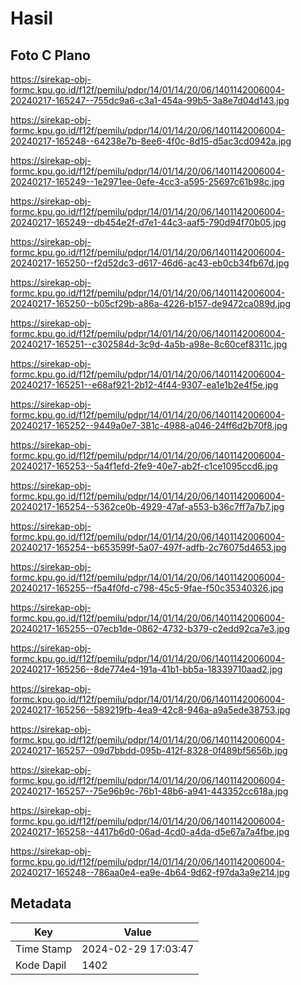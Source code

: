 # Hasil

## Foto C Plano

https://sirekap-obj-formc.kpu.go.id/f12f/pemilu/pdpr/14/01/14/20/06/1401142006004-20240217-165247--755dc9a6-c3a1-454a-99b5-3a8e7d04d143.jpg

https://sirekap-obj-formc.kpu.go.id/f12f/pemilu/pdpr/14/01/14/20/06/1401142006004-20240217-165248--64238e7b-8ee6-4f0c-8d15-d5ac3cd0942a.jpg

https://sirekap-obj-formc.kpu.go.id/f12f/pemilu/pdpr/14/01/14/20/06/1401142006004-20240217-165249--1e2971ee-0efe-4cc3-a595-25697c61b98c.jpg

https://sirekap-obj-formc.kpu.go.id/f12f/pemilu/pdpr/14/01/14/20/06/1401142006004-20240217-165249--db454e2f-d7e1-44c3-aaf5-790d94f70b05.jpg

https://sirekap-obj-formc.kpu.go.id/f12f/pemilu/pdpr/14/01/14/20/06/1401142006004-20240217-165250--f2d52dc3-d617-46d6-ac43-eb0cb34fb67d.jpg

https://sirekap-obj-formc.kpu.go.id/f12f/pemilu/pdpr/14/01/14/20/06/1401142006004-20240217-165250--b05cf29b-a86a-4226-b157-de9472ca089d.jpg

https://sirekap-obj-formc.kpu.go.id/f12f/pemilu/pdpr/14/01/14/20/06/1401142006004-20240217-165251--c302584d-3c9d-4a5b-a98e-8c60cef8311c.jpg

https://sirekap-obj-formc.kpu.go.id/f12f/pemilu/pdpr/14/01/14/20/06/1401142006004-20240217-165251--e68af921-2b12-4f44-9307-ea1e1b2e4f5e.jpg

https://sirekap-obj-formc.kpu.go.id/f12f/pemilu/pdpr/14/01/14/20/06/1401142006004-20240217-165252--9449a0e7-381c-4988-a046-24ff6d2b70f8.jpg

https://sirekap-obj-formc.kpu.go.id/f12f/pemilu/pdpr/14/01/14/20/06/1401142006004-20240217-165253--5a4f1efd-2fe9-40e7-ab2f-c1ce1095ccd6.jpg

https://sirekap-obj-formc.kpu.go.id/f12f/pemilu/pdpr/14/01/14/20/06/1401142006004-20240217-165254--5362ce0b-4929-47af-a553-b36c7ff7a7b7.jpg

https://sirekap-obj-formc.kpu.go.id/f12f/pemilu/pdpr/14/01/14/20/06/1401142006004-20240217-165254--b653599f-5a07-497f-adfb-2c76075d4653.jpg

https://sirekap-obj-formc.kpu.go.id/f12f/pemilu/pdpr/14/01/14/20/06/1401142006004-20240217-165255--f5a4f0fd-c798-45c5-9fae-f50c35340326.jpg

https://sirekap-obj-formc.kpu.go.id/f12f/pemilu/pdpr/14/01/14/20/06/1401142006004-20240217-165255--07ecb1de-0862-4732-b379-c2edd92ca7e3.jpg

https://sirekap-obj-formc.kpu.go.id/f12f/pemilu/pdpr/14/01/14/20/06/1401142006004-20240217-165256--8de774e4-191a-41b1-bb5a-18339710aad2.jpg

https://sirekap-obj-formc.kpu.go.id/f12f/pemilu/pdpr/14/01/14/20/06/1401142006004-20240217-165256--589219fb-4ea9-42c8-946a-a9a5ede38753.jpg

https://sirekap-obj-formc.kpu.go.id/f12f/pemilu/pdpr/14/01/14/20/06/1401142006004-20240217-165257--09d7bbdd-095b-412f-8328-0f489bf5656b.jpg

https://sirekap-obj-formc.kpu.go.id/f12f/pemilu/pdpr/14/01/14/20/06/1401142006004-20240217-165257--75e96b9c-76b1-48b6-a941-443352cc618a.jpg

https://sirekap-obj-formc.kpu.go.id/f12f/pemilu/pdpr/14/01/14/20/06/1401142006004-20240217-165258--4417b6d0-06ad-4cd0-a4da-d5e67a7a4fbe.jpg

https://sirekap-obj-formc.kpu.go.id/f12f/pemilu/pdpr/14/01/14/20/06/1401142006004-20240217-165248--786aa0e4-ea9e-4b64-9d62-f97da3a9e214.jpg


## Metadata

| Key        | Value               |
| ---------- | ------------------- |
| Time Stamp | 2024-02-29 17:03:47 |
| Kode Dapil | 1402                |




